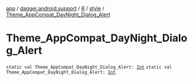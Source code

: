 [app](../../../index.md) / [dagger.android.support](../../index.md) / [R](../index.md) / [style](index.md) / [Theme_AppCompat_DayNight_Dialog_Alert](./-theme_-app-compat_-day-night_-dialog_-alert.md)

# Theme_AppCompat_DayNight_Dialog_Alert

`static val Theme_AppCompat_DayNight_Dialog_Alert: `[`Int`](https://kotlinlang.org/api/latest/jvm/stdlib/kotlin/-int/index.html)
`static val Theme_AppCompat_DayNight_Dialog_Alert: `[`Int`](https://kotlinlang.org/api/latest/jvm/stdlib/kotlin/-int/index.html)